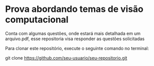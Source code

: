 # Prova abordando temas de visão computacional

Conta com algumas questões, onde estará mais detalhada em um arquivo.pdf,
esse repositoria visa responder as questões solicitadas


Para clonar este repositório, execute o seguinte comando no terminal:


git clone https://github.com/seu-usuario/seu-repositorio.git
